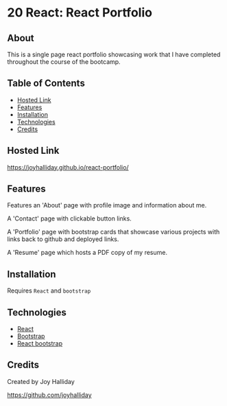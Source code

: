 # 20 React: React Portfolio

## About

This is a single page react portfolio showcasing work that I have completed throughout the course of the bootcamp.

## Table of Contents

- [Hosted Link](#hosted-link-)
- [Features](#features-)
- [Installation](#installation-)
- [Technologies](#technologies-)
- [Credits](#credits)

## Hosted Link

https://joyhalliday.github.io/react-portfolio/

## Features

Features an 'About' page with profile image and information about me.

A 'Contact' page with clickable button links.

A 'Portfolio' page with bootstrap cards that showcase various projects with links back to github and deployed links.

A 'Resume' page which hosts a PDF copy of my resume. 

## Installation

Requires `React` and `bootstrap`

## Technologies

- [React](https://reactjs.org)
- [Bootstrap](https://getbootstrap.com/)
- [React bootstrap](https://react-bootstrap.github.io/)

## Credits

Created by Joy Halliday

https://github.com/joyhalliday